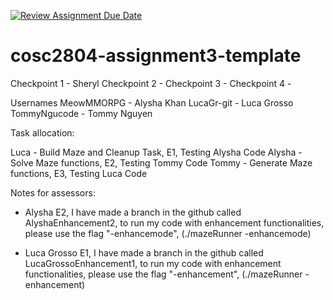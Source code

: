 [![Review Assignment Due Date](https://classroom.github.com/assets/deadline-readme-button-22041afd0340ce965d47ae6ef1cefeee28c7c493a6346c4f15d667ab976d596c.svg)](https://classroom.github.com/a/Jwdk2u8p)
# cosc2804-assignment3-template
Checkpoint 1 - Sheryl 
Checkpoint 2 -
Checkpoint 3 - 
Checkpoint 4 -

Usernames
MeowMMORPG - Alysha Khan
LucaGr-git - Luca Grosso
TommyNgucode - Tommy Nguyen


Task allocation:

Luca - Build Maze and Cleanup Task, E1, Testing Alysha Code
Alysha - Solve Maze functions, E2, Testing Tommy Code
Tommy - Generate Maze functions, E3, Testing Luca Code

Notes for assessors:
- Alysha E2, I have made a branch in the github called AlyshaEnhancement2, to run my code with enhancement functionalities, please use the flag "-enhancemode", (./mazeRunner -enhancemode)

- Luca Grosso E1, I have made a branch in the github called LucaGrossoEnhancement1, to run my code with enhancement functionalities, please use the flag "-enhancement", (./mazeRunner -enhancement)


